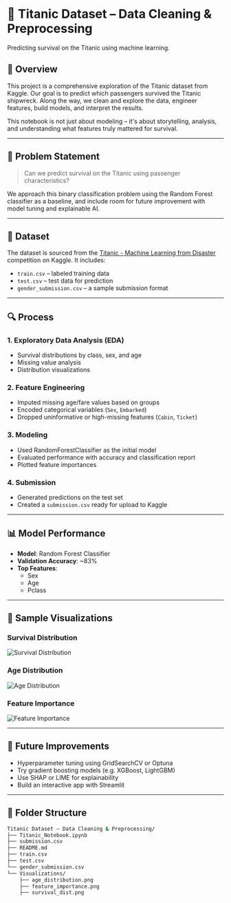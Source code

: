 # 🚢 Titanic Dataset – Data Cleaning & Preprocessing

Predicting survival on the Titanic using machine learning.

## 📌 Overview

This project is a comprehensive exploration of the Titanic dataset from Kaggle. Our goal is to predict which passengers survived the Titanic shipwreck. Along the way, we clean and explore the data, engineer features, build models, and interpret the results.

This notebook is not just about modeling – it's about storytelling, analysis, and understanding what features truly mattered for survival.

---

## 🧠 Problem Statement

> Can we predict survival on the Titanic using passenger characteristics?

We approach this binary classification problem using the Random Forest classifier as a baseline, and include room for future improvement with model tuning and explainable AI.

---

## 📁 Dataset

The dataset is sourced from the [Titanic - Machine Learning from Disaster](https://www.kaggle.com/c/titanic) competition on Kaggle. It includes:

- `train.csv` – labeled training data
- `test.csv` – test data for prediction
- `gender_submission.csv` – a sample submission format

---

## 🔍 Process

### 1. Exploratory Data Analysis (EDA)

- Survival distributions by class, sex, and age
- Missing value analysis
- Distribution visualizations

### 2. Feature Engineering

- Imputed missing age/fare values based on groups
- Encoded categorical variables (`Sex`, `Embarked`)
- Dropped uninformative or high-missing features (`Cabin`, `Ticket`)

### 3. Modeling

- Used RandomForestClassifier as the initial model
- Evaluated performance with accuracy and classification report
- Plotted feature importances

### 4. Submission

- Generated predictions on the test set
- Created a `submission.csv` ready for upload to Kaggle

---

## 📊 Model Performance

- **Model**: Random Forest Classifier
- **Validation Accuracy**: ~83%
- **Top Features**:
  - Sex
  - Age
  - Pclass

---


## 📸 Sample Visualizations

### Survival Distribution
![Survival Distribution](Visualizations/survival_dist.png)

### Age Distribution
![Age Distribution](Visualizations/age_distribution.png)

### Feature Importance
![Feature Importance](Visualizations/feature_importance.png)

---

## 📌 Future Improvements

- Hyperparameter tuning using GridSearchCV or Optuna
- Try gradient boosting models (e.g. XGBoost, LightGBM)
- Use SHAP or LIME for explainability
- Build an interactive app with Streamlit

---

## 📂 Folder Structure

```bash
Titanic Dataset – Data Cleaning & Preprocessing/
├── Titanic_Notebook.ipynb
├── submission.csv
├── README.md
├── train.csv
├── test.csv
└── gender_submission.csv
└── Visualizations/
    ├── age_distribution.png
    ├── feature_importance.png
    ├── survival_dist.png
